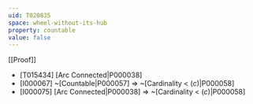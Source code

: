 ```yaml
---
uid: T020835
space: wheel-without-its-hub
property: countable
value: false
---
```

[[Proof]]

* [T015434] [Arc Connected|P000038]
* [I000067] ~[Countable|P000057] => ~[Cardinality < $\mathfrak(c)$|P000058]
* [I000075] [Arc Connected|P000038] => ~[Cardinality < $\mathfrak(c)$|P000058]

